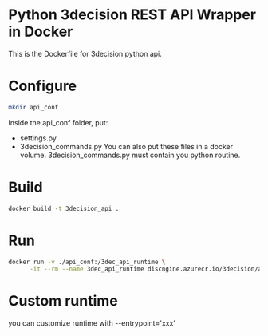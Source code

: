 # Python 3decision REST API Wrapper in Docker
This is the Dockerfile for 3decision python api.

# Configure

```bash
mkdir api_conf
```
Inside the api_conf folder, put:
- settings.py
- 3decision_commands.py
You can also put these files in a docker volume.
3decision_commands.py must contain you python routine.


# Build
```bash
docker build -t 3decision_api .
```

# Run
```bash
docker run -v ./api_conf:/3dec_api_runtime \
      -it --rm --name 3dec_api_runtime discngine.azurecr.io/3decision/api
```
# Custom runtime
you can customize runtime with --entrypoint='xxx'

